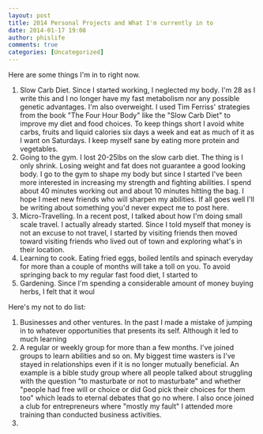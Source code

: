 ```yaml
---
layout: post
title: 2014 Personal Projects and What I'm currently in to
date: 2014-01-17 19:08
author: phislife
comments: true
categories: [Uncategorized]
---
```

Here are some things I'm in to right now.
<ol>
	<li>Slow Carb Diet. Since I started working, I neglected my body. I'm 28 as I write this and I no longer have my fast metabolism nor any possible genetic advantages. I'm also overweight. I used Tim Ferriss' strategies from the book "The Four Hour Body" like the "Slow Carb Diet" to improve my diet and food choices. To keep things short I avoid white carbs, fruits and liquid calories six days a week and eat as much of it as I want on Saturdays. I keep myself sane by eating more protein and vegetables.</li>
	<li>Going to the gym. I lost 20-25lbs on the slow carb diet. The thing is I only shrink. Losing weight and fat does not guarantee a good looking body. I go to the gym to shape my body but since I started I've been more interested in increasing my strength and fighting abilities. I spend about 40 minutes working out and about 10 minutes hitting the bag. I hope I meet new friends who will sharpen my abilities. If all goes well I'll be writing about something you'd never expect me to post here.</li>
	<li>Micro-Travelling. In a recent post, I talked about how I'm doing small scale travel. I actually already started. Since I told myself that money is not an excuse to not travel, I started by visiting friends then moved toward visiting friends who lived out of town and exploring what's in their location.</li>
	<li>Learning to cook. Eating fried eggs, boiled lentils and spinach everyday for more than a couple of months will take a toll on you. To avoid springing back to my regular fast food diet, I started to</li>
	<li>Gardening. Since I'm spending a considerable amount of money buying herbs, I felt that it woul</li>
</ol>
Here's my not to do list:
<ol>
	<li>Businesses and other ventures. In the past I made a mistake of jumping in to whatever opportunities that presents its self. Although it led to much learning</li>
	<li>A regular or weekly group for more than a few months. I've joined groups to learn abilities and so on. My biggest time wasters is I've stayed in relationships even if it is no longer mutually beneficial. An example is a bible study group where all people talked about struggling with the question "to masturbate or not to masturbate" and whether "people had free will or choice or did God pick their choices for them too" which leads to eternal debates that go no where. I also once joined a club for entrepreneurs where "mostly my fault" I attended more training than conducted business activities.</li>
	<li></li>
</ol>
